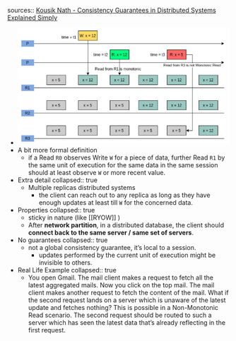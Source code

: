 sources:: [Kousik Nath - Consistency Guarantees in Distributed Systems Explained Simply](https://kousiknath.medium.com/consistency-guarantees-in-distributed-systems-explained-simply-720caa034116)

- ![image.png](../assets/image_1650138287481_0.png)
- A bit more formal definition
	- if a Read `R0` observes Write `W` for a piece of data, further Read `R1` by the same unit of execution for the same data in the same session should at least observe `W` or more recent value.
- Extra detail
  collapsed:: true
	- Multiple replicas distributed systems
		- the client can reach out to any replica as long as they have enough updates at least till `W` for the concerned data.
- Properties
  collapsed:: true
	- sticky in nature (like [[RYOW]] )
	- After **network partition**, in a distributed database, the client should **connect back to the same server / same set of servers**.
- No guarantees
  collapsed:: true
	- not a global consistency guarantee, it’s local to a session.
		- updates performed by the current unit of execution might be invisible to others.
- Real Life Example
  collapsed:: true
	- You open Gmail. The mail client makes a request to fetch all the latest aggregated mails. Now you click on the top mail. The mail client makes another request to fetch the content of the mail. What if the second request lands on a server which is unaware of the latest update and fetches nothing? This is possible in a Non-Monotonic Read scenario. The second request should be routed to such a server which has seen the latest data that’s already reflecting in the first request.